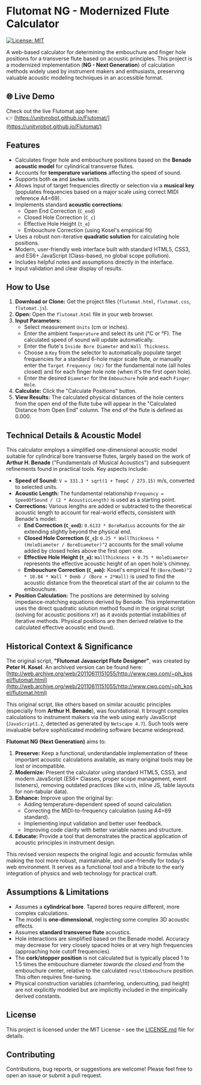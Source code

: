 # Flutomat NG - Modernized Flute Calculator

[![License: MIT](https://img.shields.io/badge/License-MIT-yellow.svg)](https://opensource.org/licenses/MIT) <!-- Link to your LICENSE file -->

A web-based calculator for determining the embouchure and finger hole positions for a transverse flute based on acoustic principles. This project is a modernized implementation (**NG - Next Generation**) of calculation methods widely used by instrument makers and enthusiasts, preserving valuable acoustic modeling techniques in an accessible format.

## 🌐 Live Demo

Check out the live Flutomat app here:  
👉 [https://unityrobot.github.io/Flutomat/](https://unityrobot.github.io/Flutomat/)

## Features

*   Calculates finger hole and embouchure positions based on the **Benade acoustic model** for cylindrical transverse flutes.
*   Accounts for **temperature variations** affecting the speed of sound.
*   Supports both **`cm`** and **`inches`** units.
*   Allows input of target frequencies directly or selection via a **musical key** (populates frequencies based on a major scale using correct MIDI reference A4=69).
*   Implements standard **acoustic corrections**:
    *   Open End Correction (`C_end`)
    *   Closed Hole Correction (`C_c`)
    *   Effective Hole Height (`t_e`)
    *   Embouchure Correction (using Kosel's empirical fit)
*   Uses a robust non-iterative **quadratic solution** for calculating hole positions.
*   Modern, user-friendly web interface built with standard HTML5, CSS3, and ES6+ JavaScript (Class-based, no global scope pollution).
*   Includes helpful notes and assumptions directly in the interface.
*   Input validation and clear display of results.

## How to Use

1.  **Download or Clone:** Get the project files (`flutomat.html`, `flutomat.css`, `flutomat.js`).
2.  **Open:** Open the `flutomat.html` file in your web browser.
3.  **Input Parameters:**
    *   Select measurement `Units` (cm or inches).
    *   Enter the ambient `Temperature` and select its unit (°C or °F). The calculated speed of sound will update automatically.
    *   Enter the flute's `Inside Bore Diameter` and `Wall Thickness`.
    *   Choose a `Key` from the selector to automatically populate target frequencies for a standard 6-hole major scale flute, *or* manually enter the `Target Frequency (Hz)` for the fundamental note (all holes closed) and for each finger hole note (when it's the first open hole).
    *   Enter the desired `Diameter` for the `Embouchure` hole and each `Finger Hole`.
4.  **Calculate:** Click the "Calculate Positions" button.
5.  **View Results:** The calculated physical distances of the hole centers from the open end of the flute tube will appear in the "Calculated Distance from Open End" column. The end of the flute is defined as 0.000.

## Technical Details & Acoustic Model

This calculator employs a simplified one-dimensional acoustic model suitable for cylindrical bore transverse flutes, largely based on the work of **Arthur H. Benade** ("Fundamentals of Musical Acoustics") and subsequent refinements found in practical tools. Key aspects include:

*   **Speed of Sound:** `V = 331.3 * sqrt(1 + TempC / 273.15)` m/s, converted to selected units.
*   **Acoustic Length:** The fundamental relationship `Frequency = SpeedOfSound / (2 * AcousticLength)` is used as a starting point.
*   **Corrections:** Various lengths are added or subtracted to the theoretical acoustic length to account for real-world effects, consistent with Benade's model:
    *   **End Correction (`C_end`):** `0.6133 * BoreRadius` accounts for the air extending slightly beyond the physical end.
    *   **Closed Hole Correction (`C_c`):** `0.25 * WallThickness * (HoleDiameter / BoreDiameter)^2` accounts for the small volume added by closed holes above the first open one.
    *   **Effective Hole Height (`t_e`):** `WallThickness + 0.75 * HoleDiameter` represents the effective acoustic height of an open hole's chimney.
    *   **Embouchure Correction (`C_emb`):** Kosel's empirical fit `(Bore/Demb)^2 * 10.84 * Wall * Demb / (Bore + 2*Wall)` is used to find the acoustic distance from the theoretical start of the air column to the embouchure.
*   **Position Calculation:** The positions are determined by solving impedance-matching equations derived by Benade. This implementation uses the direct quadratic solution method found in the original script (solving for acoustic positions `Xf`) as it avoids potential instabilities of iterative methods. Physical positions are then derived relative to the calculated effective acoustic end (`Xend`).

## Historical Context & Significance

The original script, **"Flutomat Javascript Flute Designer"**, was created by **Peter H. Kosel**. An archived version can be found here:
[http://web.archive.org/web/20110611151055/http://www.cwo.com/~ph_kosel/flutomat.html](http://web.archive.org/web/20110611151055/http://www.cwo.com/~ph_kosel/flutomat.html)

This original script, like others based on similar acoustic principles (especially from **Arthur H. Benade**), was foundational. It brought complex calculations to instrument makers via the web using early JavaScript (`JavaScript1.2`, detected as generated by `Netscape 4.7`). Such tools were invaluable before sophisticated modeling software became widespread.

**Flutomat NG (Next Generation)** aims to:

1.  **Preserve:** Keep a functional, understandable implementation of these important acoustic calculations available, as many original tools may be lost or incompatible.
2.  **Modernize:** Present the calculator using standard HTML5, CSS3, and modern JavaScript (ES6+ Classes, proper scope management, event listeners), removing outdated practices (like `with`, inline JS, table layouts for non-tabular data).
3.  **Enhance:** Improve upon the original by:
    *   Adding temperature-dependent speed of sound calculation.
    *   Correcting the MIDI-to-frequency calculation (using A4=69 standard).
    *   Implementing input validation and better user feedback.
    *   Improving code clarity with better variable names and structure.
4.  **Educate:** Provide a tool that demonstrates the practical application of acoustic principles in instrument design.

This revised version respects the original logic and acoustic formulas while making the tool more robust, maintainable, and user-friendly for today's web environment. It serves as a functional tool and a tribute to the early integration of physics and web technology for practical craft.

## Assumptions & Limitations

*   Assumes a **cylindrical bore**. Tapered bores require different, more complex calculations.
*   The model is **one-dimensional**, neglecting some complex 3D acoustic effects.
*   Assumes **standard transverse flute** acoustics.
*   Hole interactions are simplified based on the Benade model. Accuracy may decrease for very closely spaced holes or at very high frequencies (approaching hole cutoff frequencies).
*   The **cork/stopper position** is not calculated but is typically placed 1 to 1.5 times the embouchure diameter *towards the closed end* from the embouchure center, relative to the calculated `resultEmbouchure` position. This often requires fine-tuning.
*   Physical construction variables (chamfering, undercutting, pad height) are not explicitly modeled but are implicitly included in the empirically derived constants.

## License

This project is licensed under the MIT License - see the [LICENSE.md](LICENSE.md) file for details.


## Contributing

Contributions, bug reports, or suggestions are welcome! Please feel free to open an issue or submit a pull request.
